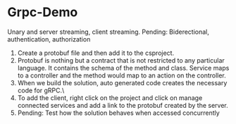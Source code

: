 # Grpc-Demo
Unary and server streaming, client streaming. Pending: Biderectional, authentication, authorization

1. Create a protobuf file and then add it to the csproject. 
2. Protobuf is nothing but a contract that is not restricted to any particular language. It contains the schema of the method and class. Service maps to a controller and the method would map to an action on the controller.
3. When we build the solution, auto generated code creates the necessary code for gRPC.\
4. To add the client, right click on the project and click on manage connected services and add a link to the protobuf created by the server.
5. Pending: Test how the solution behaves when accessed concurrently 


